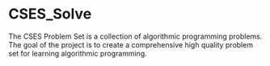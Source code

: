 # CSES_Solve
The CSES Problem Set is a collection of algorithmic programming problems.  The goal of the project is to create a comprehensive high quality problem set for learning algorithmic programming.
